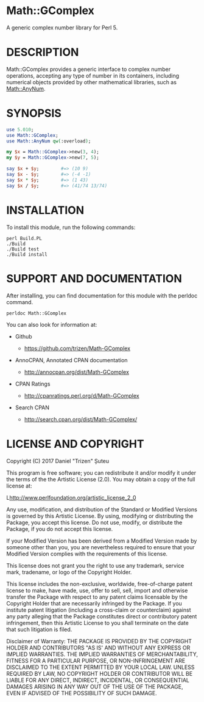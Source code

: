 # Math::GComplex

A generic complex number library for Perl 5.

# DESCRIPTION

Math::GComplex provides a generic interface to complex number operations, accepting any type of number in its containers, including numerical objects provided by other mathematical libraries, such as [Math::AnyNum](https://metacpan.org/release/Math-AnyNum).

# SYNOPSIS

```perl
use 5.010;
use Math::GComplex;
use Math::AnyNum qw(:overload);

my $x = Math::GComplex->new(3, 4);
my $y = Math::GComplex->new(7, 5);

say $x + $y;        #=> (10 9)
say $x - $y;        #=> (-4 -1)
say $x * $y;        #=> (1 43)
say $x / $y;        #=> (41/74 13/74)
```

# INSTALLATION

To install this module, run the following commands:

    perl Build.PL
    ./Build
    ./Build test
    ./Build install

# SUPPORT AND DOCUMENTATION

After installing, you can find documentation for this module with the
perldoc command.

    perldoc Math::GComplex

You can also look for information at:

* Github
    - https://github.com/trizen/Math-GComplex

* AnnoCPAN, Annotated CPAN documentation
    - http://annocpan.org/dist/Math-GComplex

* CPAN Ratings
    - http://cpanratings.perl.org/d/Math-GComplex

* Search CPAN
    - http://search.cpan.org/dist/Math-GComplex/

# LICENSE AND COPYRIGHT

Copyright (C) 2017 Daniel "Trizen" Șuteu

This program is free software; you can redistribute it and/or modify it
under the terms of the the Artistic License (2.0). You may obtain a
copy of the full license at:

L<http://www.perlfoundation.org/artistic_license_2_0>

Any use, modification, and distribution of the Standard or Modified
Versions is governed by this Artistic License. By using, modifying or
distributing the Package, you accept this license. Do not use, modify,
or distribute the Package, if you do not accept this license.

If your Modified Version has been derived from a Modified Version made
by someone other than you, you are nevertheless required to ensure that
your Modified Version complies with the requirements of this license.

This license does not grant you the right to use any trademark, service
mark, tradename, or logo of the Copyright Holder.

This license includes the non-exclusive, worldwide, free-of-charge
patent license to make, have made, use, offer to sell, sell, import and
otherwise transfer the Package with respect to any patent claims
licensable by the Copyright Holder that are necessarily infringed by the
Package. If you institute patent litigation (including a cross-claim or
counterclaim) against any party alleging that the Package constitutes
direct or contributory patent infringement, then this Artistic License
to you shall terminate on the date that such litigation is filed.

Disclaimer of Warranty: THE PACKAGE IS PROVIDED BY THE COPYRIGHT HOLDER
AND CONTRIBUTORS "AS IS' AND WITHOUT ANY EXPRESS OR IMPLIED WARRANTIES.
THE IMPLIED WARRANTIES OF MERCHANTABILITY, FITNESS FOR A PARTICULAR
PURPOSE, OR NON-INFRINGEMENT ARE DISCLAIMED TO THE EXTENT PERMITTED BY
YOUR LOCAL LAW. UNLESS REQUIRED BY LAW, NO COPYRIGHT HOLDER OR
CONTRIBUTOR WILL BE LIABLE FOR ANY DIRECT, INDIRECT, INCIDENTAL, OR
CONSEQUENTIAL DAMAGES ARISING IN ANY WAY OUT OF THE USE OF THE PACKAGE,
EVEN IF ADVISED OF THE POSSIBILITY OF SUCH DAMAGE.
